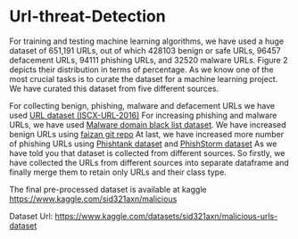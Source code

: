 # Url-threat-Detection
For training and testing machine learning algorithms, we have used a huge dataset of 651,191 URLs, out of which 428103 benign or safe URLs, 96457 defacement URLs, 94111 phishing URLs, and 32520 malware URLs. Figure 2 depicts their distribution in terms of percentage.
As we know one of the most crucial tasks is to curate the dataset for a machine learning project. We have curated this dataset from five different sources.

For collecting benign, phishing, malware and defacement URLs we have used [URL dataset (ISCX-URL-2016)](https://www.unb.ca/cic/datasets/url-2016.html)
For increasing phishing and malware URLs, we have used [Malware domain black list dataset](http://www.malwaredomains.com/wordpress/?page_id=66).
We have increased benign URLs using [faizan git repo](https://github.com/faizann24/Using-machine-learning-to-detect-malicious-URLs/tree/master/data)
At last, we have increased more number of phishing URLs using [Phishtank dataset](https://www.phishtank.com/developer_info.php) and [PhishStorm dataset](https://research.aalto.fi/en/datasets/phishstorm--phishing--legitimate-url-dataset(f49465b2-c68a-4182-9171-075f0ed797d5).html)
As we have told you that dataset is collected from different sources. So firstly, we have collected the URLs from different sources into separate dataframe and finally merge them to retain only URLs and their class type.

The final pre-processed dataset is available at kaggle https://www.kaggle.com/sid321axn/malicious




Dataset Url: https://www.kaggle.com/datasets/sid321axn/malicious-urls-dataset
